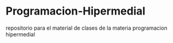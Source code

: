 # Programacion-Hipermedial
repositorio para el material de clases de la materia programacion hipermedial
